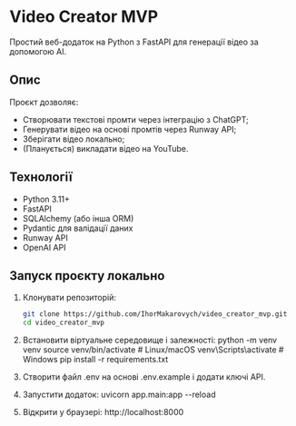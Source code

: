 # Video Creator MVP

Простий веб-додаток на Python з FastAPI для генерації відео за допомогою AI.

## Опис

Проєкт дозволяє:
- Створювати текстові промти через інтеграцію з ChatGPT;
- Генерувати відео на основі промтів через Runway API;
- Зберігати відео локально;
- (Планується) викладати відео на YouTube.

## Технології

- Python 3.11+
- FastAPI
- SQLAlchemy (або інша ORM)
- Pydantic для валідації даних
- Runway API
- OpenAI API

## Запуск проєкту локально

1. Клонувати репозиторій:
   ```bash
   git clone https://github.com/IhorMakarovych/video_creator_mvp.git
   cd video_creator_mvp
   
2. Встановити віртуальне середовище і залежності:
   python -m venv venv
   source venv/bin/activate  # Linux/macOS
   venv\Scripts\activate     # Windows
   pip install -r requirements.txt

3. Створити файл .env на основі .env.example і додати ключі API.

4. Запустити додаток:
   uvicorn app.main:app --reload

5. Відкрити у браузері:
   http://localhost:8000
